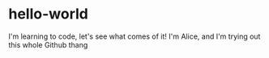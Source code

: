 # hello-world
I'm learning to code, let's see what comes of it!
I'm Alice, and I'm trying out this whole Github thang
